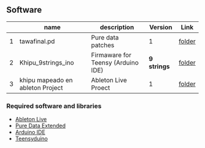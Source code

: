## Software
|    | name		          | description 	| Version | Link |  
|----|------------------|---------------|---------|---------------------------------------------------------------------|
| 1  | tawafinal.pd  | Pure data patches | 1 |[folder](/puredata/) |
| 2  | Khipu_9strings_ino | Firmaware for Teensy (Arduino IDE) | **9 strings** | [folder](Khipu_9strings_ino/)|
| 3  | khipu mapeado en ableton Project | Ableton Live Proect | 1 | [folder](ableton/)



### Required software and libraries
- [Ableton Live](https://www.ableton.com/en/)
- [Pure Data Extended](https://www.ableton.com/en/)  
- [Arduino IDE](https://www.arduino.cc/en/software)  
- [Teensyduino](https://www.pjrc.com/teensy/teensyduino.html)

